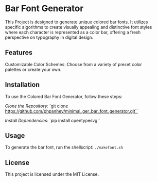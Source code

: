 # Bar Font Generator
This Project is designed to generate unique colored bar fonts. It utilizes specific algorithms to create visually appealing and distinctive font styles where each character is represented as a color bar, offering a fresh perspective on typography in digital design.

## Features
Customizable Color Schemes: Choose from a variety of preset color palettes or create your own.

## Installation
To use the Colored Bar Font Generator, follow these steps:

*Clone the Repository*: `git clone https://github.com/phpanhey/minimal_ger_bar_font_generator.git``

*Install Dependencies*:  `pip install opentypesvg``

## Usage
To generate the bar font, run the shellscript: `./makefont.sh`

## License
This project is licensed under the MIT License.